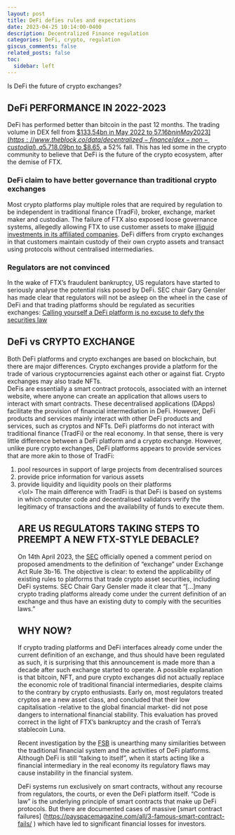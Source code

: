 ```yaml
---
layout: post
title: DeFi defies rules and expectations
date: 2023-04-25 10:14:00-0400
description: Decentralized Finance regulation 
categories: DeFi, crypto, regulation
giscus_comments: false
related_posts: false
toc:
  sidebar: left
---
```

Is DeFi the future of crypto exchanges?

## DeFi PERFORMANCE IN 2022-2023

DeFi has performed better than bitcoin in the past 12 months. The trading volume in DEX fell from [$133.54bn in May 2022 to $57.16bn in May 2023](https://www.theblock.co/data/decentralized-finance/dex-non-custodial), a 5.7% decline.  The trading volume of bitcoin fell from [$18.09bn to $8.65](https://coinmarketcap.com/historical/), a 52% fall. This has led some in the crypto community to believe that DeFi is the future of the crypto ecosystem, after the demise of FTX.
### DeFi claim to have better governance than traditional crypto exchanges
Most crypto platforms play multiple roles that are required by regulation to be independent in traditional finance (TradFi), broker, exchange, market maker and custodian. The failure of FTX also exposed loose governance systems, allegedly allowing FTX to use customer assets to make [illiquid investments in its affiliated companies]( https://www.ft.com/content/cc3c3402-785d-4441-9edf-743bb0596ea6).
DeFi differs from crypto exchanges in that customers maintain custody of their own crypto assets and transact using protocols without centralised intermediaries. 


### Regulators are not convinced
In the wake of FTX’s fraudulent bankruptcy, US regulators have started to seriously analyse the potential risks posed by DeFi. SEC chair Gary Gensler has made clear that regulators will not be asleep on the wheel in the case of DeFi and that trading platforms should be regulated as securities exchanges: [Calling yourself a DeFi platform is no excuse to defy the securities law](https://www.sec.gov/news/statement/gensler-statement-ats-041423 )


## DeFi vs CRYPTO EXCHANGE
Both DeFi platforms and crypto exchanges are based on blockchain, but there are major differences. Crypto exchanges provide a platform for the trade of various cryptocurrencies against each other or against fiat. Crypto exchanges may also trade NFTs.  
DeFis are essentially a smart contract protocols, associated with an internet website, where anyone can create an application that allows users to interact with smart contracts. These decentralised applications (DApps) facilitate the provision of financial intermediation in DeFi. However, DeFi products and services mainly interact with other DeFi products and services, such as cryptos and NFTs. DeFi platforms do not interact with traditional finance (TradFi) or the real economy. In that sense, there is very little difference between a DeFi platform and a crypto exchange. 
However, unlike pure crypto exchanges, DeFi platforms appears to provide services that are more akin to those of TradFi:
<ol>
<li>pool resources in support of large projects from decentralised sources</li> 
<li> provide price information for various assets </li>
<li> provide liquidity and liquidity pools on their platforms</li>
<\ol>
The main difference with TradFi is that DeFi is based on systems in which computer code and decentralised validators verify the legitimacy of transactions and the availability of funds to execute them. 


## ARE US REGULATORS TAKING STEPS TO PREEMPT A NEW FTX-STYLE DEBACLE?
On 14th April 2023, the [SEC](https://www.sec.gov/news/press-release/2023-77)  officially opened a comment period on proposed amendments to the definition of “exchange” under Exchange Act Rule 3b-16.  The objective is clear: to extend the applicability of existing rules to platforms that trade crypto asset securities, including DeFi systems. SEC Chair Gary Gensler made it clear that  “[…]many crypto trading platforms already come under the current definition of an exchange and thus have an existing duty to comply with the securities laws.”

## WHY NOW?
  
If crypto trading platforms and DeFi interfaces already come under the current definition of an exchange, and thus should have been regulated as such, it is surprising that this announcement is made more than a decade after such exchange started to operate. A possible explanation is that bitcoin, NFT, and pure crypto exchanges did not actually replace the economic role of traditional financial intermediaries, despite claims to the contrary by crypto enthusiasts. Early on, most regulators treated cryptos are a new asset class, and concluded that their low capitalisation -relative to the global financial market- did not pose dangers to international financial stability. This evaluation has proved correct in the light of FTX’s bankruptcy and the crash of Terra’s stablecoin Luna.
  
Recent investigation by the [FSB]( https://www.fsb.org/wp-content/uploads/P160223.pdf ) is unearthing many similarities between the traditional financial system and the activities of DeFi platforms. Although DeFi is still “talking to itself”, when it starts acting like a financial intermediary in the real economy its regulatory flaws may cause instability in the financial system.  
  
DeFi systems run exclusively on smart contracts, without any recourse from regulators, the courts, or even the DeFi platform itself. “Code is law” is the underlying principle of smart contracts that make up DeFi protocols. But there are documented cases of massive [smart contract failures] (https://payspacemagazine.com/all/3-famous-smart-contract-fails/ ) which have led to significant financial losses for investors.    
